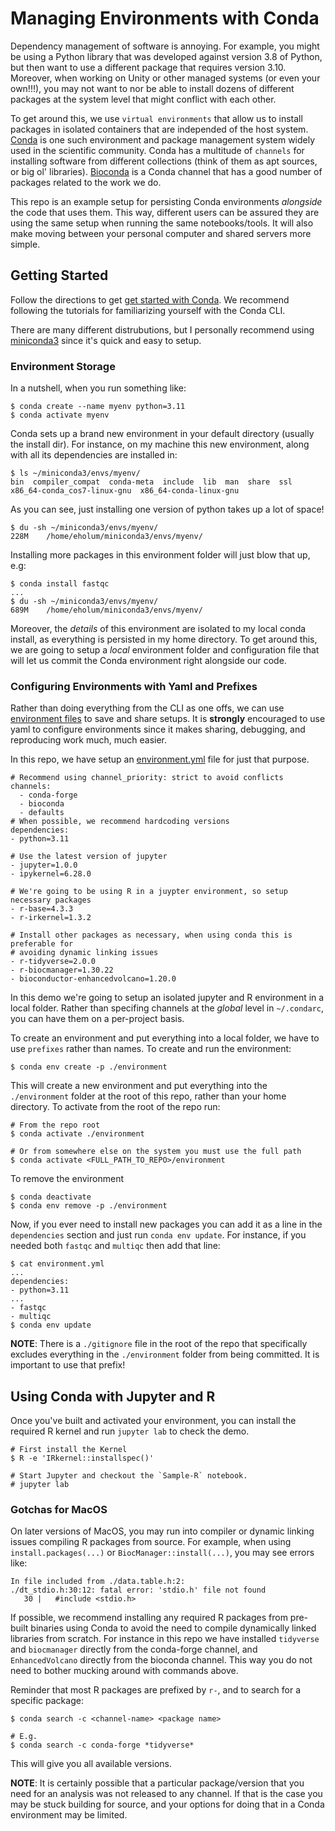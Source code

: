 # Managing Environments with Conda

Dependency management of software is annoying.
For example, you might be using a Python library that was developed against version 3.8 of Python, but then want to use a different package that requires version 3.10.
Moreover, when working on Unity or other managed systems (or even your own!!!), you may not want to nor be able to install dozens of different packages at the system level that might conflict with each other.

To get around this, we use `virtual environments` that allow us to install packages in isolated containers that are independed of the host system.
[Conda](https://docs.conda.io/en/latest/) is one such environment and package management system widely used in the scientific community.
Conda has a multitude of `channels` for installing software from different collections (think of them as apt sources, or big ol' libraries).
[Bioconda](https://bioconda.github.io/index.html) is a Conda channel that has a good number of packages related to the work we do.

This repo is an example setup for persisting Conda environments _alongside_ the code that uses them.
This way, different users can be assured they are using the same setup when running the same notebooks/tools.
It will also make moving between your personal computer and shared servers more simple.

## Getting Started

Follow the directions to get [get started with Conda](https://docs.conda.io/projects/conda/en/stable/user-guide/getting-started.html).
We recommend following the tutorials for familiarizing yourself with the Conda CLI.

There are many different distrubutions, but I personally recommend using [miniconda3](https://docs.anaconda.com/free/miniconda/index.html) since it's quick and easy to setup.

### Environment Storage

In a nutshell, when you run something like:

```
$ conda create --name myenv python=3.11
$ conda activate myenv
```

Conda sets up a brand new environment in your default directory (usually the install dir).
For instance, on my machine this new environment, along with all its dependencies are installed in:

```
$ ls ~/miniconda3/envs/myenv/
bin  compiler_compat  conda-meta  include  lib  man  share  ssl  x86_64-conda_cos7-linux-gnu  x86_64-conda-linux-gnu
```

As you can see, just installing one version of python takes up a lot of space!
```
$ du -sh ~/miniconda3/envs/myenv/
228M    /home/eholum/miniconda3/envs/myenv/
```

Installing more packages in this environment folder will just blow that up, e.g:
```
$ conda install fastqc
...
$ du -sh ~/miniconda3/envs/myenv/
689M    /home/eholum/miniconda3/envs/myenv/
```

Moreover, the _details_ of this environment are isolated to my local conda install, as everything is persisted in my home directory.
To get around this, we are going to setup a _local_ environment folder and configuration file that will let us commit the Conda environment right alongside our code.

### Configuring Environments with Yaml and Prefixes

Rather than doing everything from the CLI as one offs, we can use [environment files](https://conda.io/projects/conda/en/latest/user-guide/tasks/manage-environments.html#sharing-an-environment) to save and share setups.
It is **strongly** encouraged to use yaml to configure environments since it makes sharing, debugging, and reproducing work much, much easier.

In this repo, we have setup an [environment.yml](environment.yml) file for just that purpose.

```
# Recommend using channel_priority: strict to avoid conflicts
channels:
  - conda-forge
  - bioconda
  - defaults
# When possible, we recommend hardcoding versions
dependencies:
- python=3.11

# Use the latest version of jupyter
- jupyter=1.0.0
- ipykernel=6.28.0

# We're going to be using R in a juypter environment, so setup necessary packages
- r-base=4.3.3
- r-irkernel=1.3.2

# Install other packages as necessary, when using conda this is preferable for
# avoiding dynamic linking issues
- r-tidyverse=2.0.0
- r-biocmanager=1.30.22
- bioconductor-enhancedvolcano=1.20.0
```

In this demo we're going to setup an isolated jupyter and R environment in a local folder.
Rather than specifing channels at the _global_ level in `~/.condarc`, you can have them on a per-project basis.

To create an environment and put everything into a local folder, we have to use `prefixes` rather than names.
To create and run the environment:

```
$ conda env create -p ./environment
```

This will create a new environment and put everything into the `./environment` folder at the root of this repo, rather than your home directory.
To activate from the root of the repo run:

```
# From the repo root
$ conda activate ./environment

# Or from somewhere else on the system you must use the full path
$ conda activate <FULL_PATH_TO_REPO>/environment
```

To remove the environment
```
$ conda deactivate
$ conda env remove -p ./environment
```

Now, if you ever need to install new packages you can add it as a line in the `dependencies` section and just run `conda env update`.
For instance, if you needed both `fastqc` and `multiqc` then add that line:

```
$ cat environment.yml
...
dependencies:
- python=3.11
...
- fastqc
- multiqc
$ conda env update
```

**NOTE**: There is a `./gitignore` file in the root of the repo that specifically excludes everything in the `./environment` folder from being committed.
It is important to use that prefix!

## Using Conda with Jupyter and R

Once you've built and activated your environment, you can install the required R kernel and run `jupyter lab` to check the demo.

```
# First install the Kernel
$ R -e 'IRkernel::installspec()'

# Start Jupyter and checkout the `Sample-R` notebook.
# jupyter lab
```

### Gotchas for MacOS

On later versions of MacOS, you may run into compiler or dynamic linking issues compiling R packages from source.
For example, when using `install.packages(...)` or `BiocManager::install(...)`, you may see errors like:

```
In file included from ./data.table.h:2:
./dt_stdio.h:30:12: fatal error: 'stdio.h' file not found
   30 |   #include <stdio.h>
```

If possible, we recommend installing any required R packages from pre-built binaries using Conda to avoid the need to compile dynamically linked libraries from scratch.
For instance in this repo we have installed `tidyverse` and `biocmanager` directly from the conda-forge channel,
and `EnhancedVolcano` directly from the bioconda channel.
This way you do not need to bother mucking around with commands above.

Reminder that most R packages are prefixed by `r-`, and to search for a specific package:

```
$ conda search -c <channel-name> <package name>

# E.g.
$ conda search -c conda-forge *tidyverse*
```

This will give you all available versions.

**NOTE**: It is certainly possible that a particular package/version that you need for an analysis was not released to any channel.
If that is the case you may be stuck building for source, and your options for doing that in a Conda environment may be limited.

